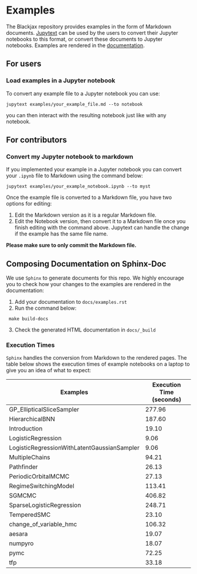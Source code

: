 # Examples

The Blackjax repository provides examples in the form of Markdown documents. [Jupytext](https://github.com/mwouts/jupytext) can be used by the users to convert their Jupyter notebooks to this format, or convert these documents to Jupyter notebooks. Examples are rendered in the [documentation](https://blackjax-devs.github.io/blackjax/).

## For users

### Load examples in a Jupyter notebook

To convert any example file to a Jupyter notebook you can use:

```shell
jupytext examples/your_example_file.md --to notebook
```

you can then interact with the resulting notebook just like with any notebook.

## For contributors

### Convert my Jupyter notebook to markdown

If you implemented your example in a Jupyter notebook you can convert your `.ipynb` file to Markdown using the command below:

```shell
jupytext examples/your_example_notebook.ipynb --to myst
```

Once the example file is converted to a Markdown file, you have two options for editing:

1. Edit the Markdown version as it is a regular Markdown file.
2. Edit the Notebook version, then convert it to a Markdown file once you finish editing with the command above. Jupytext can handle the change if the example has the same file name.

**Please make sure to only commit the Markdown file.**

## Composing Documentation on Sphinx-Doc

We use `Sphinx` to generate documents for this repo. We highly encourage you to check how your changes to the examples are rendered in the documentation:

1. Add your documentation to `docs/examples.rst`
2. Run the command below:

```shell
 make build-docs
```

3. Check the generated HTML documentation in `docs/_build`

### Execution Times

`Sphinx` handles the conversion from Markdown to the rendered pages. The table below shows the execution times of example notebooks on a laptop to give you an idea of what to expect:

| Examples                                    | Execution Time (seconds) |
| ------------------------------------------- | ------------------------ |
| GP_EllipticalSliceSampler                   | 277.96                   |
| HierarchicalBNN                             | 187.60                   |
| Introduction                                | 19.10                    |
| LogisticRegression                          | 9.06                     |
| LogisticRegressionWithLatentGaussianSampler | 9.06                     |
| MultipleChains                              | 94.21                    |
| Pathfinder                                  | 26.13                    |
| PeriodicOrbitalMCMC                         | 27.13                    |
| RegimeSwitchingModel                        | 113.41                   |
| SGMCMC                                      | 406.82                   |
| SparseLogisticRegression                    | 248.71                   |
| TemperedSMC                                 | 23.10                    |
| change_of_variable_hmc                      | 106.32                   |
| aesara                                      | 19.07                    |
| numpyro                                     | 18.07                    |
| pymc                                        | 72.25                    |
| tfp                                         | 33.18                    |

